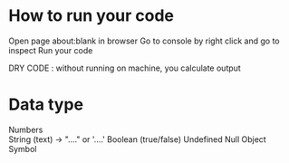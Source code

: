 # How to run your code
Open page about:blank in browser
Go to console by right click and go to inspect
Run your code

DRY CODE : without running on machine, you calculate output

# Data type
Numbers  
String   (text) -> "...." or '....'
Boolean  (true/false)
Undefined
Null
Object
Symbol



